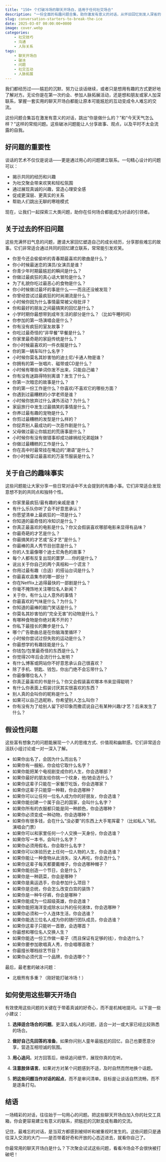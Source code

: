 ```yaml
---
title: "150+ 个打破冷场的聊天开场白，适用于任何社交场合"
description: "一份全面的有趣问题合集，助你激发有意义的对话，从怀旧回忆到发人深省的假设问题"
slug: conversation-starters-to-break-the-ice
date: 2025-03-07 00:00:00+0000
image: cover.webp
categories:
    - 社交技巧
    - 沟通
    - 人际关系
tags:
    - 聊天开场白
    - 破冰
    - 问题
    - 社交互动
    - 人脉拓展
---
```


我们都经历过——尴尬的沉默、努力让谈话继续，或者只是想用有趣的方式更好地了解对方。无论你是在第一次约会、参加人脉拓展活动，还是想和朋友或家人加深联系，掌握一套实用的聊天开场白都能让原本可能尴尬的互动变成令人难忘的交流。

这份问题合集旨在激发有意义的对话，跳出“你是做什么的？”和“今天天气怎么样？”这样的常规问题。这些破冰问题能让人分享故事、观点，以及平时不太会流露的自我。

## 好问题的重要性

谈话的艺术不仅仅是说话——更是通过用心的问题建立联系。一句精心设计的问题可以：

- 揭示共同的经历和兴趣
- 为社交聚会带来欢笑和轻松氛围
- 通过展现真诚的兴趣，营造心理安全感
- 促成更深层、更真实的关系
- 帮助人们跳出无聊的寒暄模式

现在，让我们一起探索三大类问题，助你在任何场合都能成为对话的引领者。

## 关于过去的怀旧问题

这些充满怀旧气息的问题，邀请大家回忆塑造自己的成长经历，分享那些难忘的故事。它们非常适合通过共同的回忆建立联系，常常能引发欢笑。

- 你至今还会偷偷听的青春期最喜欢的歌曲是什么？
- 你小时候最迷恋的演员/女演员是谁？
- 你青少年时期最尴尬的瞬间是什么？
- 你做过最疯狂的真心话大冒险是什么？
- 为了礼貌你吃过最恶心的食物是什么？
- 你小时候做过最坏的事是什么——而且还没被发现？
- 你曾经尝试过最疯狂的时尚潮流是什么？
- 小时候你因为什么事情最常被父母批评？
- 你和最好的朋友之间最搞笑的回忆是什么？
- 小学时期你最想带到成年生活的部分是什么？（比如午睡时间）
- 你参加的第一场演唱会是什么？
- 你有没有疯狂的室友故事？
- 你吃过最奇怪的“非早餐”早餐是什么？
- 你家里最奇葩的家庭传统是什么？
- 你小时候最喜欢的一件衣服是什么？
- 你的第一辆车叫什么名字？
- 小时候你莫名其妙害怕的迪士尼/卡通人物是谁？
- 你拥有的第一张唱片、磁带或CD是什么？
- 小时候有哪些单词你发不出来，只能自己编？
- 你有没有迷路得特别离谱？发生了什么？
- 你第一次暗恋的故事是什么？
- 你的第一份工作是什么？你喜欢/不喜欢它的哪些方面？
- 你遇到过最糟糕的小学老师是谁？
- 小时候你放弃过什么课外活动？为什么？
- 家庭旅行中发生过最搞笑的事情是什么？
- 你养过最有趣的宠物是什么？
- 你剪过最糟糕的发型是什么样的？
- 你捉弄别人最成功的一次恶作剧是什么？
- 父母做过最让你尴尬的荒唐事是什么？
- 小时候你有没有做错事却成功嫁祸给兄弟姐妹？
- 你做过最糟糕的工作是什么？
- 你在高中时最常挂在嘴边的“潮语”是什么？
- 你小时候穿过最喜欢的万圣节服装是什么？

## 关于自己的趣味事实

这些问题能让大家分享一些日常对话中不太会提到的有趣小事。它们非常适合发现意想不到的共同点和独特个性。

- 你家里最疯狂/最有趣的亲戚是谁？
- 有什么乐队你听了会不好意思承认？
- 你愿望清单上最疯狂的一项是什么？
- 你知道的最奇怪的冷知识是什么？
- 你真正最喜欢的电影是什么？你又会假装喜欢哪部电影来显得有品味？
- 你最奇葩的才艺是什么？
- 你最搞笑的才艺或“反才艺”是什么？
- 你最棒的真人秀节目创意是什么？
- 你的人生最像哪个迪士尼角色的故事？
- 每个人都有反复出现的噩梦……你的是什么？
- 说出关于你自己的两个真相和一个谎言？
- 你用过最有趣（合适）的搭讪台词是什么？
- 你最喜欢县集市的哪一部分？
- 你在Netflix上追得最快的一部剧是什么？
- 你毫不掩饰地关注哪位名人新闻？
- 关于你，有什么让人意外的事情？
- 你最喜欢的气味是什么？为什么？
- 你知道的最棒的敲门笑话是什么？
- 你莫名其妙害怕的“完全无害”的动物是什么？
- 有哪种食物是你绝对离不开的？
- 你私下最擅长的舞步是什么？
- 哪个广告歌曲总是在你脑海里循环？
- 小时候你尝试过但失败的运动是什么？
- 你最想学的有趣技能是什么？
- 你钱包/包里最奇怪的东西是什么？
- 你觉得20年后会流行什么发明？
- 有什么博客或网站你不好意思承认自己很喜欢？
- 除了手机、钥匙、钱包，你出门绝不会忘带什么？
- 你最像哪位名人？
- 你真正最喜欢的书是什么？你又会假装喜欢哪本书来显得聪明？
- 有什么你表面上假装讨厌其实很喜欢的东西？
- 别人真的会叫你的昵称是什么？
- 如果可以自己选昵称，你希望别人怎么叫你？
- 你有没有为了给别人留下好印象而撒谎说自己有某种兴趣/才艺？后来发生了什么？

## 假设性问题

这些富有想象力的问题能展现一个人的思维方式、价值观和幽默感。它们非常适合活跃小组讨论或一对一深入了解。

- 如果你出名了，会因为什么而出名？
- 如果你有一艘船，你会给它取什么名字？
- 如果你能把某个电视剧变成你的人生，你会选哪部？
- 如果你最好的朋友给你挑一个纹身，他/她会选什么？
- 如果你这辈子只能在一家餐厅吃饭，你会选哪家？
- 如果你这辈子只能穿一种鞋，你会选哪种？
- 如果你可以让任何一位名人成为你的好朋友，你会选谁？
- 如果你能创建一个属于自己的国家，会叫什么名字？
- 如果你所有的衣服都只能是同一种颜色，你会选哪种？
- 如果你必须变成一种动物，你会选哪种？
- 如果你有很多钱，会在什么“没必要”的东西上大手笔挥霍？（比如私人飞机、演唱会门票）
- 如果你可以和家里任何一个人交换一天身份，你会选谁？
- 如果你写一本书，会叫什么名字？
- 如果你必须用假名，你会取什么名字？
- 如果你可以体验历史上任何一位人物的人生，你会选谁？
- 如果你能让一种食物从此消失，没人再吃，你会选什么？
- 如果你这辈子每天都要戴帽子，你会选哪种帽子？
- 如果你能创造一个节日，会是什么？
- 如果你是一种蔬菜，你会是哪种？
- 如果你是奥运选手，你会参加什么项目？
- 如果你是总统，你会怎么改变白宫的装饰？
- 如果你是一种牛仔裤，你会是哪种？
- 如果你能成为一位超级英雄，你会选谁？
- 如果你能把海洋变成除水以外的任何液体，你会选哪种？
- 如果你必须和一个人连体生活，你会选谁？
- 如果你能选三位名人成为你的随行团队成员，你会选谁？
- 如果你这辈子只能听一首歌，会选哪首？
- 你最想和哪位名人交换人生？
- 如果你能选一份工作做一辈子（而且保证有足够的钱），你会选什么？
- 如果你要参加歌唱真人秀，你会唱哪首歌？
- 你最擅长哪档综艺节目？
- 如果你必须代言一个品牌，你会选哪个？

最后，最老套的破冰问题：

- 北极熊有多重？（刚好能打破冷场！）

## 如何使用这些聊天开场白

有效使用这些问题的关键在于带着真诚的好奇心，而不是机械地提问。以下是一些小建议：

1. **选择适合场合的问题**。更深入或私人的问题，适合一对一或大家已经比较熟悉的场合。

2. **做好自己先回答的准备**。如果你问别人童年最尴尬的回忆，自己也要愿意分享，营造互相坦诚的氛围。

3. **用心追问**。对方回答后，继续追问细节，展现你真的在听。

4. **注意肢体语言**。如果对方对某个问题感到不适，及时自然而然地换个话题。

5. **把这些问题当作对话的起点**，而不是审问清单。目标是让谈话自然流畅，而不是逐条打勾。

## 结语

一场精彩的对话，往往始于一句用心的问题。把这些聊天开场白加入你的社交工具箱，你会更容易建立有意义的联系，把尴尬的沉默变成有趣的交流。

记住，最难忘的对话，是当双方都感到被倾听和被重视时发生的。这些问题只是通往深入交流的大门——是否带着好奇和开放的心态迈进去，就看你自己了。

你最常用的聊天开场白是什么？下次聚会试试这些问题，看看冷场会不会很快被打破吧！
